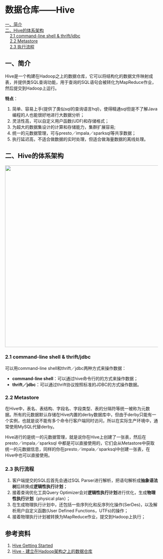 # 数据仓库——Hive



<nav>
<a href="#一简介">一、简介</a><br/>
<a href="#二Hive的体系架构">二、Hive的体系架构</a><br/>
&nbsp;&nbsp;&nbsp;&nbsp;<a href="#21-command-line-shell--thriftjdbc">2.1 command-line shell & thrift/jdbc</a><br/>
&nbsp;&nbsp;&nbsp;&nbsp;<a href="#22-Metastore">2.2 Metastore</a><br/>
&nbsp;&nbsp;&nbsp;&nbsp;<a href="#23-执行流程">2.3 执行流程</a><br/>
</nav>


## 一、简介

Hive是一个构建在Hadoop之上的数据仓库，它可以将结构化的数据文件映射成表，并提供类SQL查询功能，用于查询的SQL语句会被转化为MapReduce作业，然后提交到Hadoop上运行。

**特点**：

1. 简单、容易上手(提供了类似sql的查询语言hql)，使得精通sql但是不了解Java编程的人也能很好地进行大数据分析；
3. 灵活性高，可以自定义用户函数(UDF)和存储格式；
4. 为超大的数据集设计的计算和存储能力，集群扩展容易;
5. 统一的元数据管理，可与presto／impala／sparksql等共享数据；
5. 执行延迟高，不适合做数据的实时处理，但适合做海量数据的离线处理。



## 二、Hive的体系架构

<div align="center"> <img width="600px" src="https://github.com/heibaiying/BigData-Notes/blob/master/pictures/hive体系架构.png"/> </div>

### 2.1 command-line shell & thrift/jdbc

可以用command-line shell和thrift／jdbc两种方式来操作数据：

+ **command-line shell**：可以通过hive命令行的的方式来操作数据；
+ **thrift／jdbc**：可以通过thrift协议按照标准的JDBC的方式操作数据。

### 2.2 Metastore

在Hive中，表名、表结构、字段名、字段类型、表的分隔符等统一被称为元数据。所有的元数据默认存储在Hive内置的derby数据库中，但由于derby只能有一个实例，也就是说不能有多个命令行客户端同时访问，所以在实际生产环境中，通常使用MySQL代替derby。

Hive进行的是统一的元数据管理，就是说你在Hive上创建了一张表，然后在presto／impala／sparksql 中都是可以直接使用的，它们会从Metastore中获取统一的元数据信息，同样的你在presto／impala／sparksql中创建一张表，在Hive中也可以直接使用。

### 2.3 执行流程

1. 客户端提交的SQL后首先会通过SQL Parser进行解析，把语句解析成**抽象语法树**后转换成**逻辑性执行计划**；
2. 接着查询优化工具Query Optimizer会对**逻辑性执行计划**进行优化，生成**物理性执行计划**（physical plan）；
3. 在生成物理执行计划中，还包括一些序列化和反序列化操作(SerDes)，以及解析用户自定义函数(User Defined Functions，UTFs)的操作；
4. 接着物理执行计划被转换为MapReduce作业，提交到Hadoop上执行；



## 参考资料

1. [Hive Getting Started](https://cwiki.apache.org/confluence/display/Hive/GettingStarted)
2. [Hive - 建立在Hadoop架构之上的数据仓库](https://zhuanlan.zhihu.com/p/29209577)

